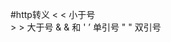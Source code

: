 

#http转义
&lt;  < 小于号                                           
&gt;  > 大于号
&amp; & 和
&apos; ’ 单引号
&quot; " 双引号



